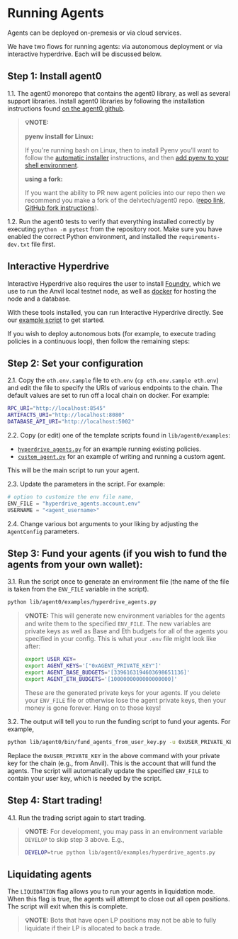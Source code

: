 # Running Agents

Agents can be deployed on-premesis or via cloud services.

We have two flows for running agents: via autonomous deployment or via interactive hyperdrive.
Each will be discussed below.

## Step 1: Install agent0

1.1.
The agent0 monorepo that contains the agent0 library, as well as several support libraries.
Install agent0 libraries by following the installation instructions found [on the agent0 github](https://github.com/delvtech/agent0/blob/main/INSTALL.md).

> **💡NOTE:**
> 
> **pyenv install for Linux:**
> 
> If you're running bash on Linux, then to install Pyenv you’ll want to follow the [automatic installer](https://github.com/pyenv/pyenv#automatic-installer) instructions, and then [add pyenv to your shell environment](https://github.com/pyenv/pyenv#set-up-your-shell-environment-for-pyenv).
> 
> **using a fork:**
> 
> If you want the ability to PR new agent policies into our repo then we recommend you make a fork of the delvtech/agent0 repo.
> ([repo link](https://github.com/delvtech/agent0), [GitHub fork instructions](https://docs.github.com/en/get-started/quickstart/fork-a-repo?tool=webui&platform=mac)).

1.2.
Run the agent0 tests to verify that everything installed correctly by executing `python -m pytest` from the repository root. Make sure you have enabled the correct Python environment, and installed the `requirements-dev.txt` file first.

## Interactive Hyperdrive

Interactive Hyperdrive also requires the user to install [Foundry](https://book.getfoundry.sh/getting-started/installation), which we use to run the Anvil local testnet node, as well as [docker](https://docs.docker.com/engine/install/) for hosting the node and a database.

With these tools installed, you can run Interactive Hyperdrive directly. See our [example script](https://github.com/delvtech/agent0/blob/main/lib/agent0/examples/interactive_hyperdrive_example.py) to get started.

If you wish to deploy autonomous bots (for example, to execute trading policies in a continuous loop), then follow the remaining steps:

## Step 2: Set your configuration

2.1.
Copy the `eth.env.sample` file to `eth.env` (`cp eth.env.sample eth.env`) and edit the file to specify the URIs of various endpoints to the chain.
The default values are set to run off a local chain on docker.
For example:

```bash
RPC_URI="http://localhost:8545"
ARTIFACTS_URI="http://localhost:8080"
DATABASE_API_URI="http://localhost:5002"
```

2.2.
Copy (or edit) one of the template scripts found in `lib/agent0/examples`:

- [`hyperdrive_agents.py`](https://github.com/delvtech/agent0/blob/main/lib/agent0/examples/hyperdrive_agents.py) for an example running existing policies.
- [`custom_agent.py`](https://github.com/delvtech/agent0/blob/main/lib/agent0/examples/custom_agent.py) for an example of writing and running a custom agent.

This will be the main script to run your agent.

2.3.
Update the parameters in the script. For example:

```python
# option to customize the env file name,
ENV_FILE = "hyperdrive_agents.account.env"
USERNAME = "<agent_username>"
```

2.4.
Change various bot arguments to your liking by adjusting the `AgentConfig` parameters.

## Step 3: Fund your agents (if you wish to fund the agents from your own wallet):

3.1.
Run the script once to generate an environment file (the name of the file is taken from the `ENV_FILE` variable in the script).

```bash
python lib/agent0/examples/hyperdrive_agents.py
```

> **💡NOTE:**
> This will generate new environment variables for the agents and write them to the specified `ENV_FILE`.
> The new variables are private keys as well as Base and Eth budgets for all of the agents you specified in your config.
> This is what your `.env` file might look like after:
>
> ```bash
> export USER_KEY=
> export AGENT_KEYS='["0xAGENT_PRIVATE_KEY"]'
> export AGENT_BASE_BUDGETS='[3396163194603698651136]'
> export AGENT_ETH_BUDGETS='[1000000000000000000]'
> ```
>
> These are the generated private keys for your agents. If you delete your `ENV_FILE` file or otherwise lose the agent private keys, then your money is gone forever.
> Hang on to those keys!
>

3.2. The output will tell you to run the funding script to fund your agents. For example,

```bash
python lib/agent0/bin/fund_agents_from_user_key.py -u 0xUSER_PRIVATE_KEY -f example_agents.accounts.env
```

Replace the `0xUSER_PRIVATE_KEY` in the above command with your private key for the chain (e.g., from Anvil).
This is the account that will fund the agents.
The script will automatically update the specified `ENV_FILE` to contain your user key, which is needed by the script.

## Step 4: Start trading!

4.1. Run the trading script again to start trading.

> **💡NOTE:**
> For development, you may pass in an environment variable `DEVELOP` to skip step 3 above. E.g.,
> 
> ```bash
> DEVELOP=true python lib/agent0/examples/hyperdrive_agents.py
> ```
> 

## Liquidating agents

The `LIQUIDATION` flag allows you to run your agents in liquidation mode.
When this flag is true, the agents will attempt to close out all open positions.
The script will exit when this is complete.

> **💡NOTE:**
> Bots that have open LP positions may not be able to fully liquidate if their LP is allocated to back a trade.

